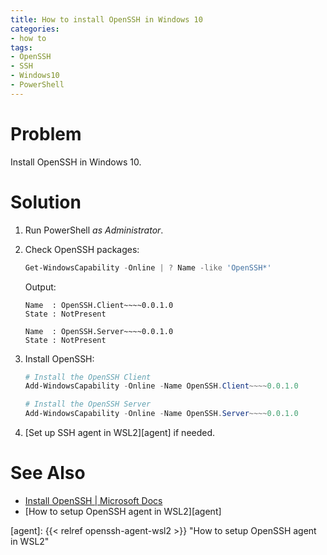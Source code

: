 ```yaml
---
title: How to install OpenSSH in Windows 10
categories:
- how to
tags:
- OpenSSH
- SSH
- Windows10
- PowerShell
---
```

# Problem

Install OpenSSH in Windows 10.

# Solution

1. Run PowerShell _as Administrator_.
2. Check OpenSSH packages:
    ```powershell
    Get-WindowsCapability -Online | ? Name -like 'OpenSSH*'
    ```

    Output:

    ```
    Name  : OpenSSH.Client~~~~0.0.1.0
    State : NotPresent
    
    Name  : OpenSSH.Server~~~~0.0.1.0
    State : NotPresent
    ```
3. Install OpenSSH:
    ```powershell
    # Install the OpenSSH Client
    Add-WindowsCapability -Online -Name OpenSSH.Client~~~~0.0.1.0
    
    # Install the OpenSSH Server
    Add-WindowsCapability -Online -Name OpenSSH.Server~~~~0.0.1.0
    ```
4. [Set up SSH agent in WSL2][agent] if needed.

# See Also

- [Install OpenSSH | Microsoft Docs](https://docs.microsoft.com/en-us/windows-server/administration/openssh/openssh_install_firstuse)
- [How to setup OpenSSH agent in WSL2][agent]

[agent]: {{< relref openssh-agent-wsl2 >}} "How to setup OpenSSH agent in WSL2"
